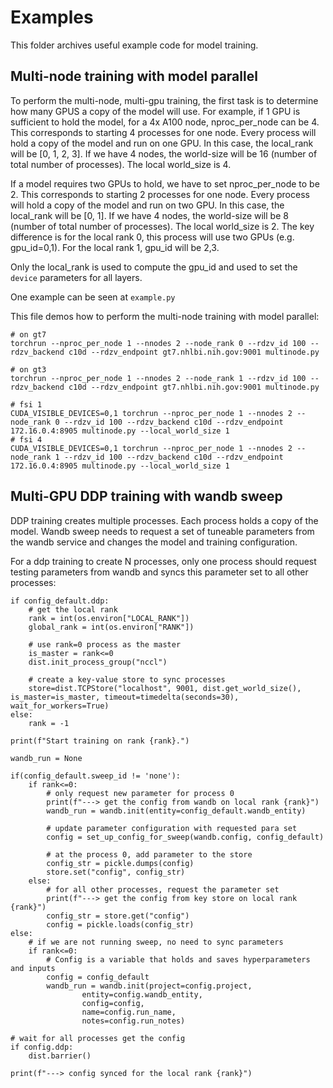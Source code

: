 # Examples

This folder archives useful example code for model training.

## Multi-node training with model parallel

To perform the multi-node, multi-gpu training, the first task is to determine how many GPUS a copy of the model will use. For example, if 1 GPU is sufficient to hold the model, for a 4x A100 node, nproc_per_node can be 4. This corresponds to starting 4 processes for one node. Every process will hold a copy of the model and run on one GPU. In this case, the local_rank will be [0, 1, 2, 3]. If we have 4 nodes, the world-size will be 16 (number of total number of processes). The local world_size is 4.

If a model requires two GPUs to hold, we have to set nproc_per_node to be 2. This corresponds to starting 2 processes for one node. Every process will hold a copy of the model and run on two GPU. In this case, the local_rank will be [0, 1]. If we have 4 nodes, the world-size will be 8 (number of total number of processes). The local world_size is 2. The key difference is for the local rank 0, this process will use two GPUs (e.g. gpu_id=0,1). For the local rank 1, gpu_id will be 2,3. 

Only the local_rank is used to compute the gpu_id and used to set the `device` parameters for all layers.

One example can be seen at `example.py`

This file demos how to perform the multi-node training with model parallel:

```
# on gt7
torchrun --nproc_per_node 1 --nnodes 2 --node_rank 0 --rdzv_id 100 --rdzv_backend c10d --rdzv_endpoint gt7.nhlbi.nih.gov:9001 multinode.py

# on gt3
torchrun --nproc_per_node 1 --nnodes 2 --node_rank 1 --rdzv_id 100 --rdzv_backend c10d --rdzv_endpoint gt7.nhlbi.nih.gov:9001 multinode.py
```

```
# fsi 1
CUDA_VISIBLE_DEVICES=0,1 torchrun --nproc_per_node 1 --nnodes 2 --node_rank 0 --rdzv_id 100 --rdzv_backend c10d --rdzv_endpoint 172.16.0.4:8905 multinode.py --local_world_size 1
# fsi 4
CUDA_VISIBLE_DEVICES=0,1 torchrun --nproc_per_node 1 --nnodes 2 --node_rank 1 --rdzv_id 100 --rdzv_backend c10d --rdzv_endpoint 172.16.0.4:8905 multinode.py --local_world_size 1

```

## Multi-GPU DDP training with wandb sweep

DDP training creates multiple processes. Each process holds a copy of the model. Wandb sweep needs to request a set of tuneable parameters from the wandb service and changes the model and training configuration. 

For a ddp training to create N processes, only one process should request testing parameters from wandb and syncs this parameter set to all other processes:

```
if config_default.ddp:      
    # get the local rank
    rank = int(os.environ["LOCAL_RANK"])
    global_rank = int(os.environ["RANK"])

    # use rank=0 process as the master
    is_master = rank<=0
    dist.init_process_group("nccl")   

    # create a key-value store to sync processes     
    store=dist.TCPStore("localhost", 9001, dist.get_world_size(), is_master=is_master, timeout=timedelta(seconds=30), wait_for_workers=True)
else:
    rank = -1
    
print(f"Start training on rank {rank}.")

wandb_run = None

if(config_default.sweep_id != 'none'):
    if rank<=0:
        # only request new parameter for process 0
        print(f"---> get the config from wandb on local rank {rank}")
        wandb_run = wandb.init(entity=config_default.wandb_entity)

        # update parameter configuration with requested para set
        config = set_up_config_for_sweep(wandb.config, config_default)   
        
        # at the process 0, add parameter to the store
        config_str = pickle.dumps(config)     
        store.set("config", config_str)
    else:
        # for all other processes, request the parameter set
        print(f"---> get the config from key store on local rank {rank}")
        config_str = store.get("config")
        config = pickle.loads(config_str)
else:
    # if we are not running sweep, no need to sync parameters
    if rank<=0:
        # Config is a variable that holds and saves hyperparameters and inputs
        config = config_default
        wandb_run = wandb.init(project=config.project, 
                entity=config.wandb_entity, 
                config=config, 
                name=config.run_name, 
                notes=config.run_notes)

# wait for all processes get the config
if config.ddp:                        
    dist.barrier()

print(f"---> config synced for the local rank {rank}")
```
